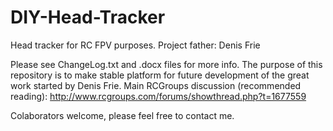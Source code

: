 # DIY-Head-Tracker
Head tracker for RC FPV purposes. Project father: Denis Frie

Please see ChangeLog.txt and .docx files for more info.
The purpose of this repository is to make stable platform for future development of the great work started by Denis Frie.
Main RCGroups discussion (recommended reading): http://www.rcgroups.com/forums/showthread.php?t=1677559

Colaborators welcome, please feel free to contact me.
